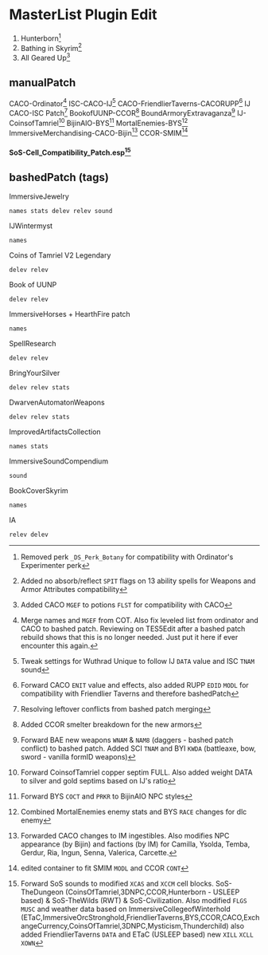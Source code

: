 # MasterList Plugin Edit

1. Hunterborn[^1]
2. Bathing in Skyrim[^2]
3. All Geared Up[^3]


[^1]: Removed perk `_DS_Perk_Botany` for compatibility with Ordinator's Experimenter perk
[^2]: Added no absorb/reflect `SPIT` flags on 13 ability spells for Weapons and Armor Attributes compatibility
[^3]: Added CACO `MGEF` to potions `FLST` for compatibility with CACO

## manualPatch
CACO-Ordinator[^814044bb]
ISC-CACO-IJ[^fb29b626]
CACO-FriendlierTaverns-CACORUPP[^795c4e4c]
IJ CACO-ISC Patch[^589eb7cf]
BookofUUNP-CCOR[^8cbbbb32]
BoundArmoryExtravaganza[^ae31ceb6]
IJ-CoinsofTamriel[^76726f0a]
BijinAIO-BYS[^46fd5011]
MortalEnemies-BYS[^b253d6d4]
ImmersiveMerchandising-CACO-Bijin[^736fd0ab]
CCOR-SMIM[^0e4a332d]

#### SoS-Cell_Compatibility_Patch.esp[^aa638db9]


[^0e4a332d]: edited container to fit SMIM `MODL` and CCOR `CONT`
[^736fd0ab]: Forwarded CACO changes to IM ingestibles. Also modifies NPC appearance (by Bijin) and factions (by IM) for Camilla, Ysolda, Temba, Gerdur, Ria, Ingun, Senna, Valerica, Carcette.
[^b253d6d4]: Combined MortalEnemies enemy stats and BYS `RACE` changes for dlc enemy
[^46fd5011]: Forward BYS `COCT` and `PRKR` to BijinAIO NPC styles
[^76726f0a]: Forward CoinsofTamriel copper septim FULL. Also added weight DATA to silver and gold septims based on IJ's ratio
[^aa638db9]: Forward SoS sounds to modified `XCAS` and `XCCM` cell blocks. SoS-TheDungeon (CoinsOfTamriel,3DNPC,CCOR,Hunterborn - USLEEP based) & SoS-TheWilds (RWT) & SoS-Civilization. Also modified `FLGS` `MUSC` and weather data based on ImmersiveCollegeofWinterhold (ETaC,ImmersiveOrcStronghold,FriendlierTaverns,BYS,CCOR,CACO,ExchangeCurrency,CoinsOfTamriel,3DNPC,Mysticism,Thunderchild) also added FriendlierTaverns `DATA` and ETaC (USLEEP based) new `XILL` `XCLL` `XOWN`
[^ae31ceb6]: Forward BAE new weapons `WNAM` & `NAM8` (daggers - bashed patch conflict) to bashed patch. Added SCI `TNAM` and BYI `KWDA` (battleaxe, bow, sword - vanilla formID weapons)
[^8cbbbb32]: Added CCOR smelter breakdown for the new armors
[^fb29b626]: Tweak settings for Wuthrad Unique to follow IJ `DATA` value and ISC `TNAM` sound
[^814044bb]: Merge names and `MGEF` from COT. Also fix leveled list from ordinator and CACO to bashed patch. Reviewing on TES5Edit after a bashed patch rebuild shows that this is no longer needed. Just put it here if ever encounter this again.
[^795c4e4c]: Forward CACO `ENIT` value and effects, also added RUPP `EDID` `MODL` for compatibility with Friendlier Taverns and therefore bashedPatch
[^589eb7cf]: Resolving leftover conflicts from bashed patch merging

## bashedPatch (tags)
ImmersiveJewelry
```
names stats delev relev sound
```
IJWintermyst
```
names
```
Coins of Tamriel V2 Legendary
```
delev relev
```
Book of UUNP
```
delev relev
```
ImmersiveHorses + HearthFire patch
```
names
```
SpellResearch
```
delev relev
```
BringYourSilver
```
delev relev stats
```
DwarvenAutomatonWeapons
```
delev relev stats
```
ImprovedArtifactsCollection
```
names stats
```
ImmersiveSoundCompendium
```
sound
```
BookCoverSkyrim
```
names
```
IA
```
relev delev
```
